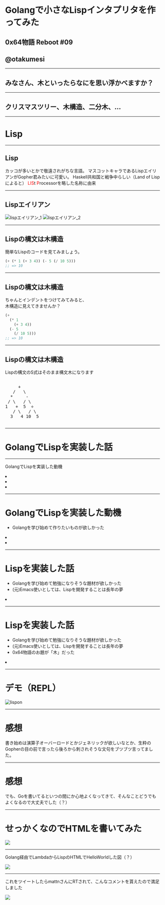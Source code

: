 # Golangで小さなLispインタプリタを作ってみた
## 0x64物語 Reboot \#09
## @otakumesi

---

## みなさん、木といったらなにを思い浮かべますか？

---

## クリスマスツリー、木構造、二分木、...

---

# Lisp

---

## Lisp
カッコが多いとかで敬遠されがちな言語。
マスコットキャラであるLispエイリアンがGopher君みたいに可愛い。
Haskell共和国と戦争中らしい（Land of Lispによると）
<font color="red">LIS</font>t <font color="red">P</font>rocessorを略した名称に由来  

---

## Lispエイリアン

![lispエイリアン_1](./imgs/lisplogo_alien_256.png)
![lispエイリアン_2](./imgs/lisplogo_warning_256.png)

---

## Lispの構文は木構造
簡単なLispのコードを見てみましょう。
```lisp
(+ (* 1 (+ 3 4)) (- 5 (/ 10 5)))
;; => 10
```

---

## Lispの構文は木構造
ちゃんとインデントをつけてみてみると、  
木構造に見えてきませんか？
```lisp
(+
  (* 1
    (+ 3 4))
  (- 5
    (/ 10 5)))
;; => 10
```

---

## Lispの構文は木構造
Lispの構文のS式はそのまま構文木になります
<pre style="width: 130px">

     +
   /   \
  *     -
 / \   / \
1   +  5  ÷
   / \   / \
  3   4 10  5

</pre>

---

# GolangでLispを実装した話

---

GolangでLispを実装した動機
<li></li>
<li></li>
<li></li>

---

# GolangでLispを実装した動機

* Golangを学び始めて作りたいものが欲しかった
<li></li>
<li></li>

---

# Lispを実装した話

- Golangを学び始めて勉強になりそうな題材が欲しかった
- (元)Emacs使いとしては、Lispを開発することは長年の夢
<li></li>

---

# Lispを実装した話

- Golangを学び始めて勉強になりそうな題材が欲しかった
- (元)Emacs使いとしては、Lispを開発することは長年の夢
- 0x64物語のお題が「木」だった
<li></li>

---

# デモ（REPL）

![lispon](./imgs/lispon.gif)

---

# 感想

書き始めは演算子オーバーロードとかジェネリックが欲しいなとか、生粋のGopherの目の前で言ったら後ろから刺されそうな文句をブツブツ言ってました。

---

# 感想

でも、Goを書いてるといつの間にか心地よくなってきて、そんなことどうでもよくなるので大丈夫でした（？）

---

# せっかくなのでHTMLを書いてみた
![](./imgs/lisphtml.png)

---

Golang経由でLambdaからLispのHTMLでHelloWorldした図（？）

![](./imgs/helloworld.png)

---

これをツイートしたらmattnさんにRTされて、こんなコメントを貰えたので満足しました

![](./imgs/daretoku.png)
